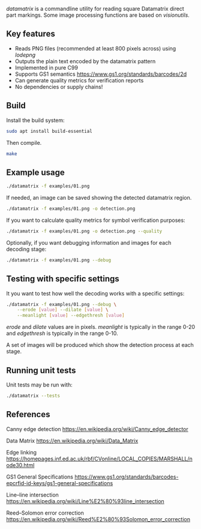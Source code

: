 *datamatrix* is a commandline utility for reading square Datamatrix direct part markings.
Some image processing functions are based on *visionutils*.

## Key features

 * Reads PNG files (recommended at least 800 pixels across) using *lodepng*
 * Outputs the plain text encoded by the datamatrix pattern
 * Implemented in pure C99
 * Supports GS1 semantics https://www.gs1.org/standards/barcodes/2d
 * Can generate quality metrics for verification reports
 * No dependencies or supply chains!

## Build

Install the build system:

``` bash
sudo apt install build-essential
```

Then compile.

``` bash
make
```

## Example usage

``` bash
./datamatrix -f examples/01.png
```

If needed, an image can be saved showing the detected datamatrix region.

``` bash
./datamatrix -f examples/01.png -o detection.png
```

If you want to calculate quality metrics for symbol verification purposes:

``` bash
./datamatrix -f examples/01.png -o detection.png --quality
```

Optionally, if you want debugging information and images for each decoding stage:

``` bash
./datamatrix -f examples/01.png --debug
```

## Testing with specific settings

It you want to test how well the decoding works with a specific settings:

``` bash
./datamatrix -f examples/01.png --debug \
    --erode [value] --dilate [value] \
    --meanlight [value] --edgethresh [value]
```

*erode* and *dilate* values are in pixels. *meanlight* is typically in the range 0-20 and *edgethresh* is typically in the range 0-10.

A set of images will be produced which show the detection process at each stage.

## Running unit tests

Unit tests may be run with:

``` bash
./datamatrix --tests
```

## References

Canny edge detection https://en.wikipedia.org/wiki/Canny_edge_detector

Data Matrix https://en.wikipedia.org/wiki/Data_Matrix

Edge linking https://homepages.inf.ed.ac.uk/rbf/CVonline/LOCAL_COPIES/MARSHALL/node30.html

GS1 General Specifications https://www.gs1.org/standards/barcodes-epcrfid-id-keys/gs1-general-specifications

Line–line intersection https://en.wikipedia.org/wiki/Line%E2%80%93line_intersection

Reed–Solomon error correction https://en.wikipedia.org/wiki/Reed%E2%80%93Solomon_error_correction
